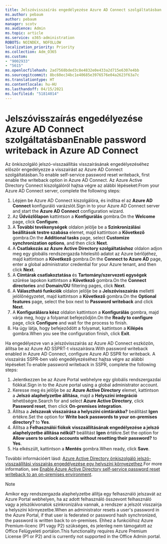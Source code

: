 ```yaml
---
title: Jelszóvisszaírás engedélyezése Azure AD Connect szolgáltatásban
ms.author: pebaum
author: pebaum
manager: scotv
ms.audience: Admin
ms.topic: article
ms.service: o365-administration
ROBOTS: NOINDEX, NOFOLLOW
localization_priority: Priority
ms.collection: Adm_O365
ms.custom:
- "9002933"
- "5615"
ms.openlocfilehash: 2ad7568bded3c8e4832e0e433a2d715e6307e4bb
ms.sourcegitcommit: 8bc60ec34bc1e40685e3976576e04a2623f63a7c
ms.translationtype: HT
ms.contentlocale: hu-HU
ms.lasthandoff: 04/15/2021
ms.locfileid: "51814014"
---
```

# <a name="enable-password-writeback-in-azure-ad-connect"></a><span data-ttu-id="cc097-102">Jelszóvisszaírás engedélyezése Azure AD Connect szolgáltatásban</span><span class="sxs-lookup"><span data-stu-id="cc097-102">Enable password writeback in Azure AD Connect</span></span>

<span data-ttu-id="cc097-103">Az önkiszolgáló jelszó-visszaállítás visszaírásának engedélyezéséhez először engedélyezze a visszaírást az Azure AD Connect szolgáltatásban.</span><span class="sxs-lookup"><span data-stu-id="cc097-103">To enable self-service password reset writeback, first enable the writeback option in Azure AD Connect.</span></span> <span data-ttu-id="cc097-104">Az Azure Active Directory Connect kiszolgálóról hajtsa végre az alábbi lépéseket:</span><span class="sxs-lookup"><span data-stu-id="cc097-104">From your Azure AD Connect server, complete the following steps:</span></span>

1. <span data-ttu-id="cc097-105">Lépjen be Azure AD Connect kiszolgálóra, és indítsa el az **Azure AD Connect** konfiguráló varázslót.</span><span class="sxs-lookup"><span data-stu-id="cc097-105">Sign in to your Azure AD Connect server and start the **Azure AD Connect** configuration wizard.</span></span>
2. <span data-ttu-id="cc097-106">Az **Üdvözlőlapon** kattintson a **Konfigurálás** gombra.</span><span class="sxs-lookup"><span data-stu-id="cc097-106">On the **Welcome** page, click **Configure**.</span></span>
3. <span data-ttu-id="cc097-107">A **További tevékenységek** oldalon jelölje be a **Szinkronizálási beállítások testre szabása** elemet, majd kattintson a **Következő** gombra.</span><span class="sxs-lookup"><span data-stu-id="cc097-107">On the **Additional tasks** page, select **Customize synchronization options**, and then click **Next**.</span></span>
4. <span data-ttu-id="cc097-108">A **Csatlakozás az Azure Active Directory szolgáltatáshoz** oldalon adjon meg egy globális rendszergazda hitelesítő adatot az Azure bérlőjéhez, majd kattintson a **Következő** gombra.</span><span class="sxs-lookup"><span data-stu-id="cc097-108">On the **Connect to Azure AD** page, enter a global administrator credential for your Azure tenant, and then click **Next**.</span></span>
5. <span data-ttu-id="cc097-109">A **Címtárak csatlakoztatása** és **Tartomány/szervezeti egységek** szűrése lapokon kattintson a **Következő** gombra.</span><span class="sxs-lookup"><span data-stu-id="cc097-109">On the **Connect directories** and **Domain/OU** filtering pages, click **Next**.</span></span>
6. <span data-ttu-id="cc097-110">A **Választható funkciók** oldalon jelölje be a **Jelszóvisszaírás** melletti jelölőnégyzetet, majd kattintson a **Következő** gombra.</span><span class="sxs-lookup"><span data-stu-id="cc097-110">On the **Optional features** page, select the box next to **Password writeback** and click **Next**.</span></span>
7. <span data-ttu-id="cc097-111">A **Konfigurálásra kész** oldalon kattintson a **Konfigurálás** gombra, majd várja meg, hogy a folyamat befejeződjön.</span><span class="sxs-lookup"><span data-stu-id="cc097-111">On the **Ready to configure** page, click **Configure** and wait for the process to finish.</span></span>
8. <span data-ttu-id="cc097-112">Ha úgy látja, hogy befejeződött a folyamat, kattintson a **Kilépés** gombra.</span><span class="sxs-lookup"><span data-stu-id="cc097-112">When you see the configuration finish, click **Exit**.</span></span>

<span data-ttu-id="cc097-113">Ha engedélyezve van a jelszóvisszaírás az Azure AD Connect eszközön, állítsa be az Azure AD SSPRT-t visszaírásra.</span><span class="sxs-lookup"><span data-stu-id="cc097-113">With password writeback enabled in Azure AD Connect, configure Azure AD SSPR for writeback.</span></span>  <span data-ttu-id="cc097-114">A visszaírás SSPR-ben való engedélyezéséhez hajtsa végre az alábbi lépéseket:</span><span class="sxs-lookup"><span data-stu-id="cc097-114">To enable password writeback in SSPR, complete the following steps:</span></span>

1. <span data-ttu-id="cc097-115">Jelentkezzen be az Azure Portal webhelyre egy globális rendszergazdai fiókkal.</span><span class="sxs-lookup"><span data-stu-id="cc097-115">Sign in to the Azure portal using a global administrator account.</span></span>
2. <span data-ttu-id="cc097-116">Keresse meg és jelölje be az **Azure Active Directory** elemet, kattintson a **Jelszó alaphelyzetbe állítása**, majd a **Helyszíni integráció** lehetőségre.</span><span class="sxs-lookup"><span data-stu-id="cc097-116">Search for and select **Azure Active Directory**, click **Password reset**, then click **On-premises integration**.</span></span>
3. <span data-ttu-id="cc097-117">Állítsa a **Jelszavak visszaírása a helyszíni címtárakba?** beállítást **Igen** értékre.</span><span class="sxs-lookup"><span data-stu-id="cc097-117">Set the option for **Write back passwords to your on-premises directory?** to **Yes**.</span></span>
4. <span data-ttu-id="cc097-118">Állítsa a **Felhasználói fiókok visszaállításának engedélyezése a jelszó alaphelyzetbe állítása nélkül?** beállítást **Igen** értékre.</span><span class="sxs-lookup"><span data-stu-id="cc097-118">Set the option for **Allow users to unlock accounts without resetting their password?** to **Yes**.</span></span>
5. <span data-ttu-id="cc097-119">Ha elkészült, kattintson a **Mentés** gombra.</span><span class="sxs-lookup"><span data-stu-id="cc097-119">When ready, click **Save**.</span></span>

<span data-ttu-id="cc097-120">További információért lásd: [Azure Active Directory önkiszolgáló jelszó-visszaállítási visszaírás engedélyezése egy helyszíni környezethez](https://docs.microsoft.com/azure/active-directory/authentication/tutorial-enable-sspr-writeback).</span><span class="sxs-lookup"><span data-stu-id="cc097-120">For more information, see [Enable Azure Active Directory self-service password reset writeback to an on-premises environment](https://docs.microsoft.com/azure/active-directory/authentication/tutorial-enable-sspr-writeback).</span></span>

> [!NOTE]
>  <span data-ttu-id="cc097-121">Amikor egy rendszergazda alaphelyzetbe állítja egy felhasználó jelszavát az Azure Portal webhelyen, ha az adott felhasználó összevont felhasználó vagy a jelszókivonatok szinkronizálva vannak, a rendszer a jelszót visszaírja a helyszíni környezetbe.</span><span class="sxs-lookup"><span data-stu-id="cc097-121">When an administrator resets a user's password in the Azure Portal, if that user is federated or password hash synchronized, the password is written back to on-premises.</span></span> <span data-ttu-id="cc097-122">Ehhez a funkcióhoz Azure Premium-licenc (P1 vagy P2) szükséges, és jelenleg nem támogatott az Office Felügyeleti portálon.</span><span class="sxs-lookup"><span data-stu-id="cc097-122">This functionality requires Azure Premium License (P1 or P2) and is currently not supported in the Office Admin portal.</span></span>
